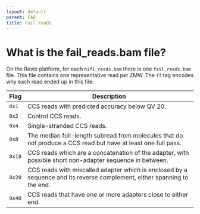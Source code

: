 ```yaml
---
layout: default
parent: FAQ
title: Fail reads
---
```


# What is the fail_reads.bam file?
On the Revio platform, for each `hifi_reads.bam` there is one `fail_reads.bam`
file. This file contains one representative read per ZMW. The `ff` tag encodes
why each read ended up in this file:

|  Flag  |                                                       Description                                                        |
| ------ | ------------------------------------------------------------------------------------------------------------------------ |
| `0x1`  | CCS reads with predicted accuracy below QV 20.                                                                           |
| `0x2`  | Control CCS reads.                                                                                                       |
| `0x4`  | Single-stranded CCS reads.                                                                                               |
| `0x8`  | The median full-length subread from molecules that do not produce a CCS read but have at least one full pass.            |
| `0x10` | CCS reads which are a concatenation of the adapter, with possible short non-adapter sequence in between.                 |
| `0x20` | CCS reads with miscalled adapter which is enclosed by a sequence and its reverse complement, either spanning to the end. |
| `0x40` | CCS reads that have one or more adapters close to either end.                                                            |

